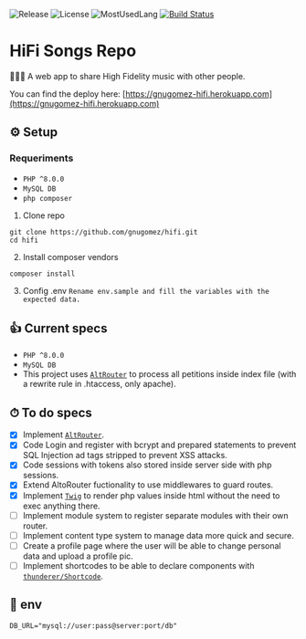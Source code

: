 ![Release](https://shields.io/github/v/release/gnugomez/hifi?include_prereleases&sort=date)
![License](https://shields.io/github/license/gnugomez/hifi)
![MostUsedLang](https://shields.io/github/languages/top/gnugomez/hifi)
[![Build Status](https://img.shields.io/endpoint.svg?url=https%3A%2F%2Factions-badge.atrox.dev%2Fgnugomez%2Fhifi%2Fbadge%3Fref%3Dmain&style=flat)](https://actions-badge.atrox.dev/gnugomez/hifi/goto?ref=main)
# HiFi Songs Repo

👨🏻‍🎤 A web app to share High Fidelity music with other people.

You can find the deploy here: [https://gnugomez-hifi.herokuapp.com](https://gnugomez-hifi.herokuapp.com)


## ⚙️ Setup

### Requeriments

- `PHP ^8.0.0`
- `MySQL DB`
- `php composer`

1. Clone repo

```
git clone https://github.com/gnugomez/hifi.git
cd hifi
```

2. Install composer vendors

```
composer install
```

3. Config .env
   `Rename env.sample and fill the variables with the expected data.`

## 👍 Current specs

- `PHP ^8.0.0`
- `MySQL DB`
- This project uses [`AltRouter`](https://github.com/dannyvankooten/AltoRouter) to process all petitions inside index file (with a rewrite rule in .htaccess, only apache).

## ⏱ To do specs

- [x] Implement [`AltRouter`](https://github.com/dannyvankooten/AltoRouter).
- [x] Code Login and register with bcrypt and prepared statements to prevent SQL Injection ad tags stripped to prevent XSS attacks.
- [x] Code sessions with tokens also stored inside server side with php sessions.
- [x] Extend AltoRouter fuctionality to use middlewares to guard routes.
- [x] Implement [`Twig`](https://github.com/twigphp/Twig) to render php values inside html without the need to exec anything there.
- [ ] Implement module system to register separate modules with their own router.
- [ ] Implement content type system to manage data more quick and secure.
- [ ] Create a profile page where the user will be able to change personal data and upload a profile pic.
- [ ] Implement shortcodes to be able to declare components with [`thunderer/Shortcode`](https://github.com/thunderer/Shortcode).

## 🧮 env

```
DB_URL="mysql://user:pass@server:port/db"
```
